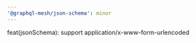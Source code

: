 ```yaml
---
'@graphql-mesh/json-schema': minor
---
```


feat(jsonSchema): support application/x-www-form-urlencoded
